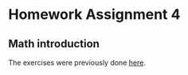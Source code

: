 # Homework Assignment 4

## Math introduction

The exercises were previously done [here](https://github.com/nlipartiia-hacken/zk-bootcamp-homework/blob/main/homework/week1/hw1.md).